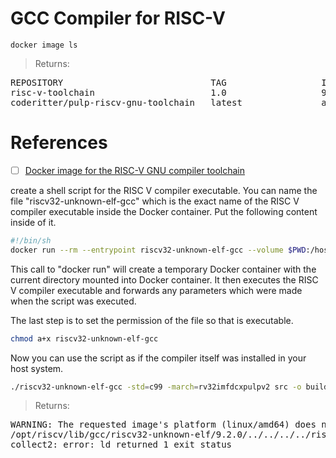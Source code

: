 # GCC Compiler for RISC-V

```
docker image ls 
```
> Returns:
<pre>
REPOSITORY                            TAG                  IMAGE ID       CREATED        SIZE
risc-v-toolchain                      1.0                  9eed4029b1d9   2 weeks ago    775MB
coderitter/pulp-riscv-gnu-toolchain   latest               a694907682c6   9 months ago   1.79GB
</pre>


# References

- [ ] [Docker image for the RISC-V GNU compiler toolchain](https://pulp-platform.org/community/showthread.php?tid=282)

create a shell script for the RISC V compiler executable. You can name the file "riscv32-unknown-elf-gcc" which is the exact name of the RISC V compiler executable inside the Docker container. Put the following content inside of it.

```bash
#!/bin/sh
docker run --rm --entrypoint riscv32-unknown-elf-gcc --volume $PWD:/hostdir coderitter/pulp-riscv-gnu-toolchain "$@"
```

This call to "docker run" will create a temporary Docker container with the current directory mounted into Docker container. It then executes the RISC V compiler executable and forwards any parameters which were made when the script was executed.

The last step is to set the permission of the file so that is executable.

```bash
chmod a+x riscv32-unknown-elf-gcc
```

Now you can use the script as if the compiler itself was installed in your host system.

```bash
./riscv32-unknown-elf-gcc -std=c99 -march=rv32imfdcxpulpv2 src -o build/firmware
```
> Returns:
<pre>
WARNING: The requested image's platform (linux/amd64) does not match the detected host platform (linux/arm64/v8) and no specific platform was requested
/opt/riscv/lib/gcc/riscv32-unknown-elf/9.2.0/../../../../riscv32-unknown-elf/bin/ld: cannot open output file build/firmware: No such file or directory
collect2: error: ld returned 1 exit status
</pre>
